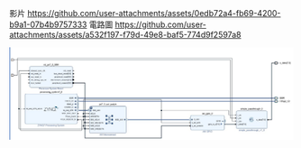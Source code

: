 影片
https://github.com/user-attachments/assets/0edb72a4-fb69-4200-b9a1-07b4b9757333
電路圖
https://github.com/user-attachments/assets/a532f197-f79d-49e8-baf5-774d9f2597a8

![image](https://github.com/eusoo0816/soc/blob/main/hw1rtl.jpg)

